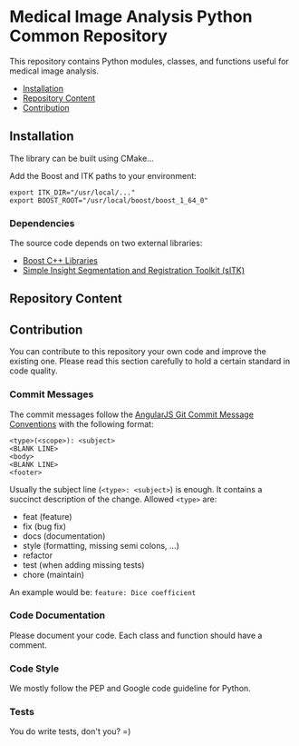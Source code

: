 # Medical Image Analysis Python Common Repository
This repository contains Python modules, classes, and functions useful for medical image analysis.

 * [Installation](#installation)
 * [Repository Content](#repository-content)
 * [Contribution](#contribution)

## Installation
The library can be built using CMake...

Add the Boost and ITK paths to your environment:
```
export ITK_DIR="/usr/local/..."
export BOOST_ROOT="/usr/local/boost/boost_1_64_0"
```

### Dependencies
The source code depends on two external libraries:

 - [Boost C++ Libraries](www.boost.org/)
 - [Simple Insight Segmentation and Registration Toolkit (sITK)](https://itk.org/)

## Repository Content


## Contribution
You can contribute to this repository your own code and improve the existing one. Please read this section carefully to hold a certain standard in code quality.

### Commit Messages
The commit messages follow the [AngularJS Git Commit Message Conventions](https://gist.github.com/stephenparish/9941e89d80e2bc58a153) with the following format:

```
<type>(<scope>): <subject>
<BLANK LINE>
<body>
<BLANK LINE>
<footer>
```
Usually the subject line (```<type>: <subject>```) is enough. It contains a succinct description of the change. Allowed ```<type>``` are:
 - feat (feature)
 - fix (bug fix)
 - docs (documentation)
 - style (formatting, missing semi colons, …)
 - refactor
 - test (when adding missing tests)
 - chore (maintain)

An example would be: ```feature: Dice coefficient```

### Code Documentation
Please document your code. Each class and function should have a comment.

### Code Style
We mostly follow the PEP and Google code guideline for Python.

### Tests
You do write tests, don't you? =)
